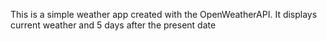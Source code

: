 This is a simple weather app created with the OpenWeatherAPI.
It displays current weather and 5 days after the present date